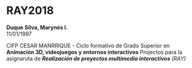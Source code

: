 # RAY2018

**Duque Silva, Marynés I.**  
11/01/1997  

CIFP CESAR MANRRIQUE - Ciclo formativo de Grado Superior en **Animación 3D, videojuegos y entornos interactivos**
Projectos para la asignaruta de ***Realización de proyectos multimedia interactivos** (RAY)*
